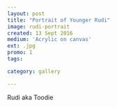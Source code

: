 ```yaml
---
layout: post
title: "Portrait of Younger Rudi"
image: rudi-portrait
created: 13 Sept 2016
medium: 'Acrylic on canvas'
ext: .jpg
promo: 1
tags:

category: gallery

---
```


Rudi aka Toodie
